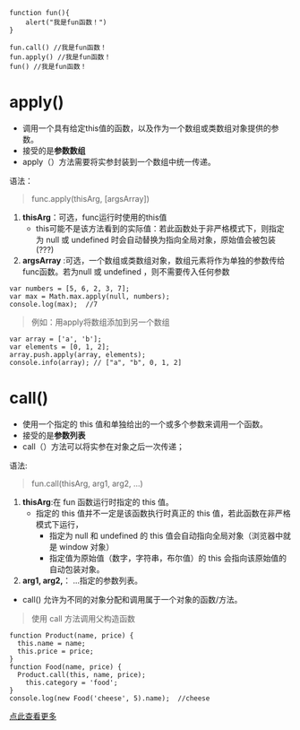 ```
function fun(){
	alert("我是fun函数！")
}

fun.call() //我是fun函数！
fun.apply() //我是fun函数！
fun() //我是fun函数！
```
# apply()
- 调用一个具有给定this值的函数，以及作为一个数组或类数组对象提供的参数。
- 接受的是**参数数组**
- apply（）方法需要将实参封装到一个数组中统一传递。

语法：
> func.apply(thisArg, [argsArray])
1. **thisArg**：可选，func运行时使用的this值
	- this可能不是该方法看到的实际值：若此函数处于非严格模式下，则指定为 null 或 undefined 时会自动替换为指向全局对象，原始值会被包装 (???)
2. **argsArray** :可选，一个数组或类数组对象，数组元素将作为单独的参数传给func函数。若为null 或 undefined ，则不需要传入任何参数
```
var numbers = [5, 6, 2, 3, 7];
var max = Math.max.apply(null, numbers);
console.log(max);  //7
```
> 例如：用apply将数组添加到另一个数组
```
var array = ['a', 'b'];
var elements = [0, 1, 2];
array.push.apply(array, elements);
console.info(array); // ["a", "b", 0, 1, 2]
```

# call() 
- 使用一个指定的 this 值和单独给出的一个或多个参数来调用一个函数。
- 接受的是**参数列表**
- call（）方法可以将实参在对象之后一次传递；

语法:
>fun.call(thisArg, arg1, arg2, ...)

1. **thisArg**:在 fun 函数运行时指定的 this 值。
	- 指定的 this 值并不一定是该函数执行时真正的 this 值，若此函数在非严格模式下运行，
		- 指定为 null 和 undefined 的 this 值会自动指向全局对象（浏览器中就是 window 对象）
		- 指定值为原始值（数字，字符串，布尔值）的 this 会指向该原始值的自动包装对象。
2. **arg1, arg2,**： ...指定的参数列表。

- call() 允许为不同的对象分配和调用属于一个对象的函数/方法。

> 使用 call 方法调用父构造函数
```
function Product(name, price) {
  this.name = name;
  this.price = price;
}
function Food(name, price) {
  Product.call(this, name, price);
	this.category = 'food';
}
console.log(new Food('cheese', 5).name);  //cheese
```
[点此查看更多](https://developer.mozilla.org/zh-CN/docs/Web/JavaScript/Reference/Global_Objects/Function/call)